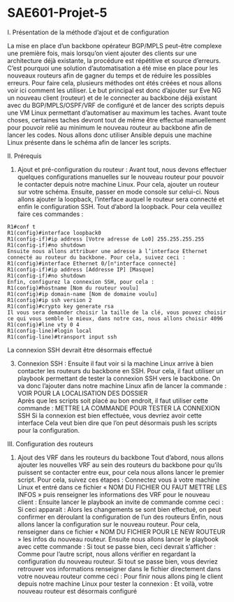 # SAE601-Projet-5
I.	Présentation de la méthode d’ajout et de configuration 

La mise en place d’un backbone opérateur BGP/MPLS peut-être complexe une première fois, mais lorsqu’on vient ajouter des clients sur une architecture déjà existante, la procédure est répétitive et source d’erreurs. C’est pourquoi une solution d’automatisation a été mise en place pour les nouveaux routeurs afin de gagner du temps et de réduire les possibles erreurs.
Pour faire cela, plusieurs méthodes ont étés créées et nous allons voir ici comment les utiliser. 
Le but principal est donc d’ajouter sur Eve NG un nouveau client (routeur) et de le connecter au backbone déjà existant avec du BGP/MPLS/OSPF/VRF de configuré et de lancer des scripts depuis une VM Linux permettant d’automatiser au maximum les taches. 
Avant toute choses, certaines taches devront tout de même être effectué manuellement pour pouvoir relié au minimum le nouveau routeur au backbone afin de lancer les codes. 
Nous allons donc utiliser Ansible depuis une machine Linux présente dans le schéma afin de lancer les scripts. 

II.	Prérequis
1.	Ajout et pré-configuration du routeur :
Avant tout, nous devons effectuer quelques configurations manuelles sur le nouveau routeur pour pouvoir le contacter depuis notre machine Linux. 
Pour cela, ajouter un routeur sur votre schéma. 
Ensuite, passer en mode console sur celui-ci. 
Nous allons ajouter la loopback, l’interface auquel le routeur sera connecté et enfin le configuration SSH. 
Tout d’abord la loopback. Pour cela veuillez faire ces commandes :
```
R1#conf t
R1(config)#interface loopback0
R1(config-if)#ip address [Votre adresse de Lo0] 255.255.255.255
R1(config-if)#no shutdown
Ensuite nous allons attribuer une adresse à l’interface Ethernet connecté au routeur du backbone. Pour cela, suivez ceci : 
R1(config)#interface Ethernet 0/[n°interface connecté]
R1(config-if)#ip address [Addresse IP] [Masque]
R1(config-if)#no shutdown
Enfin, configurez la connexion SSH, pour cela : 
R1(config)#hostname [Nom du routeur voulu]
R1(config)#ip domain-name [Nom de domaine voulu]
R1(config)#ip ssh version 2
R1(config)#crypto key generate rsa 
Il vous sera demander choisir la taille de la clé, vous pouvez choisir ce qui vous semble le mieux, dans notre cas, nous allons choisir 4096
R1(config)#line vty 0 4
R1(config-line)#login local
R1(config-line)#transport input ssh
```
La connexion SSH devrait être désormais effectué

3.	Connexion SSH : 
Ensuite il faut voir si la machine Linux arrive à bien contacter les routeurs du backbone en SSH. Pour cela, il faut utiliser un playbook permettant de tester la connexion SSH vers le backbone. 
On va donc l’ajouter dans notre machine Linux afin de lancer la commande : 
VOIR POUR LA LOCALISATION DES DOSSIER   
Après que les scripts soit placé au bon endroit, il faut utiliser cette commande : 
METTRE LA COMMANDE POUR TESTER LA CONNEXION SSH 
Si la connexion est bien effectuée, vous devriez avoir cette interface 
Cela veut bien dire que l’on peut désormais push les scripts pour la configuration. 


III.	Configuration des routeurs 
1.	Ajout des VRF dans les routeurs du backbone
Tout d’abord, nous allons ajouter les nouvelles VRF au sein des routeurs du backbone pour qu’ils puissent se contacter entre eux, pour cela nous allons lancer le premier script. 
Pour cela, suivez ces étapes : 
Connectez vous à votre machine Linux et entré dans ce fichier « NOM DU FICHIER OU FAUT METTRE LES INFOS » puis renseigner les informations des VRF pour le nouveau client :
Ensuite lancer le playbook an invite de commande comme ceci : 
Si ceci apparait : 
Alors les changements se sont bien effectué, on peut confirmer en déroulant la configuration de l’un des routeurs 
Enfin, nous allons lancer la configuration sur le nouveau routeur. Pour cela, renseigner dans ce fichier « NOM DU FICHIER POUR LE NEW ROUTEUR » les infos du nouveau routeur.
Ensuite nous allons lancer le playbook avec cette commande : 
Si tout se passe bien, ceci devrait s’afficher : 
Comme pour l’autre script, nous allons vérifier en regardant la configuration du nouveau routeur. 
Si tout se passe bien, vous devriez retrouver vos informations renseigner dans le fichier directement dans votre nouveau routeur comme ceci : 
Pour finir nous allons ping le client depuis notre machine Linux pour tester la connexion : 
Et voilà, votre nouveau routeur est désormais configuré   
